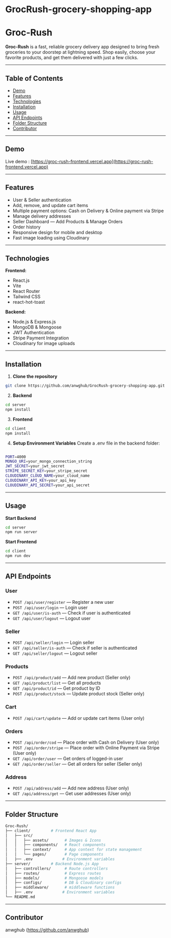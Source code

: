 ﻿# GrocRush-grocery-shopping-app

# Groc-Rush 
**Groc-Rush** is a fast, reliable grocery delivery app designed to bring fresh groceries to your doorstep at lightning speed. Shop easily, choose your favorite products, and get them delivered with just a few clicks.

---

## Table of Contents

- [Demo](#demo)  
- [Features](#features)  
- [Technologies](#technologies)  
- [Installation](#installation)  
- [Usage](#usage)  
- [API Endpoints](#api-endpoints)  
- [Folder Structure](#folder-structure)  
- [Contributor](#contributor)   

---

## Demo

Live demo : [https://groc-rush-frontend.vercel.app](https://groc-rush-frontend.vercel.app)  

---

## Features

-  User & Seller authentication  
-  Add, remove, and update cart items  
-  Multiple payment options: Cash on Delivery & Online payment via Stripe  
-  Manage delivery addresses
-  Seller Dashboard — Add Products & Manage Orders 
-  Order history  
-  Responsive design for mobile and desktop  
-  Fast image loading using Cloudinary  

---

## Technologies

**Frontend:**  
- React.js
- Vite 
- React Router  
- Tailwind CSS  
- react-hot-toast  

**Backend:**  
- Node.js & Express.js  
- MongoDB & Mongoose  
- JWT Authentication  
- Stripe Payment Integration  
- Cloudinary for image uploads  

---

## Installation

1. **Clone the repository**

```bash
git clone https://github.com/anwghub/GrocRush-grocery-shopping-app.git
```
2. **Backend**
```bash
cd server
npm install
```
3. **Frontend**
```bash
cd client
npm install
```
4. **Setup Environment Variables**
Create a .env file in the backend folder:
```bash

PORT=4000
MONGO_URI=your_mongo_connection_string
JWT_SECRET=your_jwt_secret
STRIPE_SECRET_KEY=your_stripe_secret
CLOUDINARY_CLOUD_NAME=your_cloud_name
CLOUDINARY_API_KEY=your_api_key
CLOUDINARY_API_SECRET=your_api_secret
```

---

## Usage

**Start Backend**
```bash
cd server
npm run server
```
**Start Frontend**
```bash
cd client
npm run dev
```
---

## API Endpoints

### User
- `POST /api/user/register` — Register a new user  
- `POST /api/user/login` — Login user  
- `GET /api/user/is-auth` — Check if user is authenticated  
- `GET /api/user/logout` — Logout user  

### Seller
- `POST /api/seller/login` — Login seller  
- `GET /api/seller/is-auth` — Check if seller is authenticated  
- `GET /api/seller/logout` — Logout seller  

### Products
- `POST /api/product/add` — Add new product (Seller only)  
- `GET /api/product/list` — Get all products  
- `GET /api/product/id` — Get product by ID  
- `POST /api/product/stock` — Update product stock (Seller only)  

### Cart
- `POST /api/cart/update` — Add or update cart items (User only)  

### Orders
- `POST /api/order/cod` — Place order with Cash on Delivery (User only)  
- `POST /api/order/stripe` — Place order with Online Payment via Stripe (User only)  
- `GET /api/order/user` — Get orders of logged-in user  
- `GET /api/order/seller` — Get all orders for seller (Seller only)  

### Address
- `POST /api/address/add` — Add new address (User only)  
- `GET /api/address/get` — Get user addresses (User only)  

---

## Folder Structure

```bash
Groc-Rush/
├── client/         # Frontend React App
│   ├── src/
│   │   ├── assets/       # Images & Icons
│   │   ├── components/   # React components
│   │   ├── context/      # App context for state management
│   │   └── pages/        # Page components
│   ├── .env             # Environment variables
├── server/         # Backend Node.js App
│   ├── controllers/      # Route controllers
│   ├── routes/           # Express routes
│   ├── models/           # Mongoose models
│   ├── configs/          # DB & Cloudinary configs
│   ├── middleware/       # middleware functions
│   ├── .env             # Environment variables
└── README.md
```

---

## Contributor
anwghub (https://github.com/anwghub)





